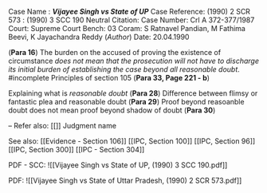 Case Name : ***Vijayee Singh vs State of UP***
Case Reference: (1990) 2 SCR 573 :  (1990) 3 SCC 190
Neutral Citation:
Case Number: Crl A 372-377/1987
Court: Supreme Court
Bench: 03
Coram: S Ratnavel Pandian, M Fathima Beevi, K Jayachandra Reddy (*Author*)
Date: 20.04.1990

(**Para 16**) The burden on the accused of proving the existence of circumstance *does not mean that the prosecution will not have to discharge its initial burden of establishing the case beyond all reasonable doubt*. #incomplete 
	Principles of section 105 (**Para 33, Page 221 - b**)

Explaining what is *reasonable doubt* (**Para 28**)
	Difference between flimsy or fantastic plea and reasonable doubt (**Para 29**)
	Proof beyond reasoanble doubt does not mean proof beyond shadow of doubt (**Para 30**)

–
Refer also:
[[]]
Judgment name

See also:
[[Evidence - Section 106]] 
[[IPC, Section 100]]
[[IPC, Section 96]]
[[IPC, Section 300]]
[[IPC - Section 304]]

PDF - SCC:
![[Vijayee Singh vs State of UP, (1990) 3 SCC 190.pdf]]

PDF:
![[Vijayee Singh vs State of Uttar Pradesh, (1990) 2 SCR 573.pdf]]